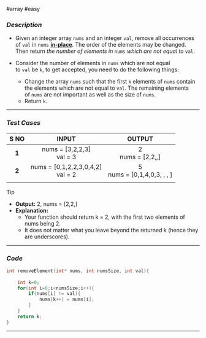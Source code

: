 #array  #easy 
### *Description*  ###

- Given an integer array `nums` and an integer `val`, remove all occurrences of `val` in `nums` [**in-place**](https://en.wikipedia.org/wiki/In-place_algorithm). The order of the elements may be changed. Then return _the number of elements in_ `nums` _which are not equal to_ `val`.

- Consider the number of elements in `nums` which are not equal to `val` be `k`, to get accepted, you need to do the following things:

	- Change the array `nums` such that the first `k` elements of `nums` contain the elements which are not equal to `val`. The remaining elements of `nums` are not important as well as the size of `nums`.
	- Return `k`.
---
### *Test Cases* ###

| **S NO** |              **INPUT**               |          **OUTPUT**           |
| :------: | :----------------------------------: | :---------------------------: |
|  **1**   |     nums = [3,2,2,3]<br>val = 3      |     2<br>nums = [2,2,_,_]     |
|  **2**   | nums = [0,1,2,2,3,0,4,2]<br> val = 2 | 5<br>nums = [0,1,4,0,3, , , ] |
|          |                                      |                               |

> [!TIP]
> - **Output:** 2, nums = [2,2,]
> - **Explanation:**
> 	- Your function should return k = 2, with the first two elements of nums being 2.
> 	- It does not matter what you leave beyond the returned k (hence they are underscores).



---
### *Code* ###

```c
int removeElement(int* nums, int numsSize, int val){
	
	int k=0;
	for(int i=0;i<numsSize;i++){
		if(nums[i] != val){
			nums[k++] = nums[i];
		}
	}
	return k;
}

```
---